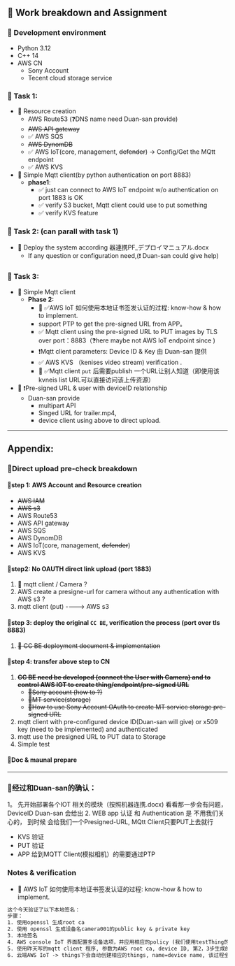 ## 🎥 Work breakdown and Assignment

### 🧩 Development environment
- Python 3.12
- C++ 14
- AWS CN
  - Sony Account
  - Tecent cloud storage service

### 📌 Task 1:
- 🔀 Resource creation 
  - AWS Route53 (❓DNS name need Duan-san provide)
  - ~~AWS API gateway~~
  - ✅ AWS SQS 
  - ~~AWS DynomDB~~
  - ✅ AWS IoT(core, management, ~~defender~~) -> Config/Get the MQtt endpoint  
  - ✅ AWS KVS
- 🔀 Simple Mqtt client(by python authentication on port 8883)
  - **phase1**: 
    - ✅ just can connect to AWS IoT endpoint w/o authentication on port 1883 is OK
    - ✅ verify S3 bucket, Mqtt client could use to put something
    - ✅ verify KVS feature

### 📌 Task 2: (can parall with task 1)
- 🔀 Deploy the system according 器連携PF_デプロイマニュアル.docx
  - If any question or configuration need,(❗ Duan-san could give help)

### 📌 Task 3:
- 🔀 Simple Mqtt client
  - **Phase 2:**
    - 🔴 ✅AWS IoT 如何使用本地证书签发认证的过程: know-how & how to implement.   
    - support PTP to get the pre-signed URL from APP。 
    - ✅ Mqtt client using the pre-signed URL to PUT images by TLS over port：8883（❓here maybe not AWS IoT endpoint since )
    - ❗Mqtt client parameters: Device ID & Key 由 Duan-san 提供
    - ✅ AWS KVS （kenises video stream) verification .
    - 🔴 ✅Mqtt client `put` 后需要publish 一个URL让别人知道（即使用该kvneis list URL可以直接访问该上传资源） 
- 🔀 ❗Pre-signed URL & user with deviceID relationship 
  - Duan-san provide
    - multipart API
    - Singed URL for trailer.mp4,
    - device client using above to direct upload.
 
---

## Appendix:

### 🎥Direct upload pre-check breakdown 

#### 🔀step 1: AWS Account and Resource creation
- ~~AWS IAM~~ 
- ~~AWS s3~~
- AWS Route53
- AWS API gateway
- AWS SQS
- AWS DynomDB
- AWS IoT(core, management, ~~defender~~) 
- AWS KVS

#### 🔀step2: No OAUTH direct link upload (port 1883)
1. 📛 mqtt client / Camera ? 
2. AWS create a presigne-url for camera without any authentication with AWS s3 ?
3. mqtt client (put) ----> AWS s3


#### 🔀step 3: deploy the original `CC BE`, verification the process (port over tls 8883)
1. ~~📛 CC BE deployment document & implementation~~  

#### 🔀step 4: transfer above step to CN 
1. ~~**CC BE need be developed (connect the User with Camera) and to control AWS IOT to create thing/endpoint/pre-signed URL**~~
   - ~~📛Sony account (how to ?)~~ 
   - ~~📛MT service(storage)~~ 
   - ~~📛How to use Sony Account OAuth to create MT service storage pre-signed URL~~
2. mqtt client with pre-configured device ID(Duan-san will give)  or x509 key (need to be implemented) and authenticated
3. mqtt use the presigned URL to PUT data to Storage 
4. Simple test

#### 🔀Doc & maunal prepare

---

### 📌经过和Duan-san的确认：
1。 先开始部署各个IOT 相关的模块（按照机器连携.docx) 看看那一步会有问题， DeviceID Duan-san 会给出
2. WEB app 认证 和 Authentication 是 不用我们关心的， 到时候 会给我们一个Presigned-URL, MQtt Client只要PUT上去就行
   - KVS 验证
   - PUT 验证
   - APP 给到MQTT Client(模拟相机）的需要通过PTP

### Notes & verification 

- 🔴 AWS IoT 如何使用本地证书签发认证的过程: know-how & how to implement. 
```txt
这个今天验证了以下本地签名：
步骤： 
1. 使用openssl 生成root ca
2. 使用 openssl 生成设备名camera001的public key & private key
3. 本地签名
4. AWS console IoT 界面配置多设备选项，并应用相应的policy (我们使用testThing的policy) 选择x509认证并上传第一步本地root ca到AWS IoT core 
5. 使用昨天写的mqtt client 程序, 参数为AWS root ca, device ID, 第2，3步生成的private key和签名，IoT endpint 即可connect AWS IoT.
6. 云端AWS IoT -> things下会自动创建相应的things, name=device name, 该过程全自动， 无需手动配置
```


